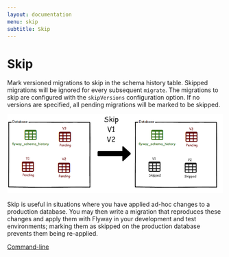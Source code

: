 ```yaml
---
layout: documentation
menu: skip
subtitle: Skip
---
```

# Skip

Mark versioned migrations to skip in the schema history table. Skipped migrations will be ignored for every subsequent `migrate`. The migrations to skip are configured with the `skipVersions` configuration option.
If no versions are specified, all pending migrations will be marked to be skipped.

![Skip](/assets/balsamiq/command-skip.png)

Skip is useful in situations where you have applied ad-hoc changes to a production database. You may then write a migration 
that reproduces these changes and apply them with Flyway in your development and test environments; marking them as
skipped on the production database prevents them being re-applied.

<p class="next-steps">
    <a class="btn btn-primary" href="/documentation/commandline/">Command-line <i class="fa fa-arrow-right"></i></a>
</p>